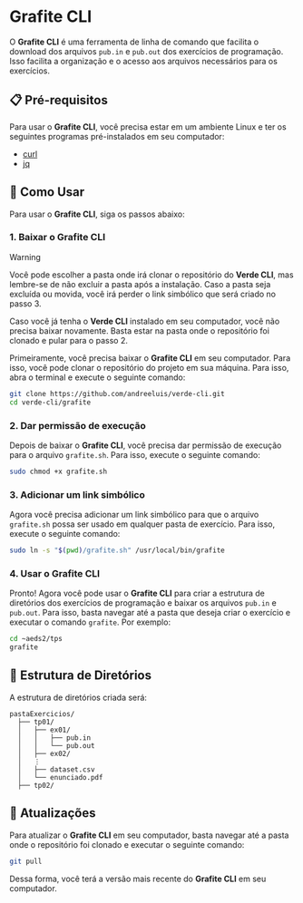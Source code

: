 # Grafite CLI
O **Grafite CLI** é uma ferramenta de linha de comando que facilita o download dos arquivos `pub.in` e `pub.out` dos exercícios de programação. Isso facilita a organização e o acesso aos arquivos necessários para os exercícios.

## 📋 Pré-requisitos
Para usar o **Grafite CLI**, você precisa estar em um ambiente Linux e ter os seguintes programas pré-instalados em seu computador:
- [curl](https://curl.se/)
- [jq](https://stedolan.github.io/jq/)

## 🚀 Como Usar
Para usar o **Grafite CLI**, siga os passos abaixo:

### 1. Baixar o Grafite CLI
> [!WARNING]
> Você pode escolher a pasta onde irá clonar o repositório do **Verde CLI**, mas lembre-se de não excluir a pasta após a instalação.
> Caso a pasta seja excluída ou movida, você irá perder o link simbólico que será criado no passo 3.
>
> Caso você já tenha o **Verde CLI** instalado em seu computador, você não precisa baixar novamente. Basta estar na pasta onde o repositório foi clonado e pular para o passo 2.

Primeiramente, você precisa baixar o **Grafite CLI** em seu computador. Para isso, você pode clonar o repositório do projeto em sua máquina. Para isso, abra o terminal e execute o seguinte comando:
```sh
git clone https://github.com/andreeluis/verde-cli.git
cd verde-cli/grafite
```

### 2. Dar permissão de execução
Depois de baixar o **Grafite CLI**, você precisa dar permissão de execução para o arquivo `grafite.sh`. Para isso, execute o seguinte comando:
```sh
sudo chmod +x grafite.sh
```

### 3. Adicionar um link simbólico
Agora você precisa adicionar um link simbólico para que o arquivo `grafite.sh` possa ser usado em qualquer pasta de exercício. Para isso, execute o seguinte comando:
```sh
sudo ln -s "$(pwd)/grafite.sh" /usr/local/bin/grafite
```

### 4. Usar o Grafite CLI
Pronto! Agora você pode usar o **Grafite CLI** para criar a estrutura de diretórios dos exercícios de programação e baixar os arquivos `pub.in` e `pub.out`. Para isso, basta navegar até a pasta que deseja criar o exercício e executar o comando `grafite`. Por exemplo:
```sh
cd ~aeds2/tps
grafite
```

## 📂 Estrutura de Diretórios
A estrutura de diretórios criada será:
```
pastaExercicios/
  ├── tp01/
  │   ├── ex01/
  │   │   ├── pub.in
  │   │   └── pub.out
  │   ├── ex02/
  │   ⋮
  │   ├── dataset.csv
  │   └── enunciado.pdf
  ├── tp02/
```

## 🔄 Atualizações
Para atualizar o **Grafite CLI** em seu computador, basta navegar até a pasta onde o repositório foi clonado e executar o seguinte comando:
```sh
git pull
```
Dessa forma, você terá a versão mais recente do **Grafite CLI** em seu computador.
